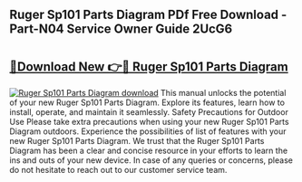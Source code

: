 ## Ruger Sp101 Parts Diagram PDf Free Download - Part-N04 Service Owner Guide 2UcG6

# <h2><a href="http://dfpspg.blite.top/?on=Ruger+Sp101+Parts+Diagram">🔗Download New 👉🔴 Ruger Sp101 Parts Diagram</a></h2>

[![Ruger Sp101 Parts Diagram download](https://i.imgur.com/lujVjoI.png)](http://dfpspg.blite.top/?on=Ruger+Sp101+Parts+Diagram)
This manual unlocks the potential of your new Ruger Sp101 Parts Diagram. Explore its features, learn how to install, operate, and maintain it seamlessly. Safety Precautions for Outdoor Use Please take extra precautions when using your new Ruger Sp101 Parts Diagram outdoors. Experience the possibilities of list of features with your new Ruger Sp101 Parts Diagram. We trust that the Ruger Sp101 Parts Diagram has been a clear and concise resource in your efforts to learn the ins and outs of your new device. In case of any queries or concerns, please do not hesitate to reach out to our customer service team.
